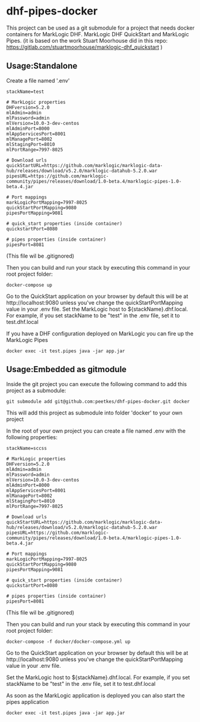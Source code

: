 # dhf-pipes-docker

This project can be used as a git submodule for a project that needs docker containers for MarkLogic DHF. MarkLogic DHF QuickStart and MarkLogic Pipes.
(it is based on the work Stuart Moorhouse did in this repo: https://gitlab.com/stuartmoorhouse/marklogic-dhf_quickstart )

## Usage:Standalone

Create a file named '.env' 

````
stackName=test

# MarkLogic properties
DHFversion=5.2.0
mlAdmin=admin
mlPassword=admin
mlVersion=10.0-3-dev-centos
mlAdminPort=8000
mlAppServicesPort=8001
mlManagePort=8002
mlStagingPort=8010
mlPortRange=7997-8025

# Download urls
quickStartURL=https://github.com/marklogic/marklogic-data-hub/releases/download/v5.2.0/marklogic-datahub-5.2.0.war
pipesURL=https://github.com/marklogic-community/pipes/releases/download/1.0-beta.4/marklogic-pipes-1.0-beta.4.jar

# Port mappings
markLogicPortMapping=7997-8025
quickStartPortMapping=9080
pipesPortMapping=9081

# quick_start properties (inside container)
quickstartPort=8080

# pipes properties (inside container)
pipesPort=8081
````

(This file wil be .gitignored)

Then you can build and run your stack by executing this command in your root project folder:
````
docker-compose up
````
Go to the QuickStart application on your browser by default this will be at http://localhost:9080 unless you've change the quickStartPortMapping value in your .env file.
Set the MarkLogic host to ${stackName}.dhf.local. For example, if you set stackName to be "test" in the .env file, set it to test.dhf.local

If you have a DHF configuration deployed on MarkLogic you can fire up the MarkLogic Pipes

````
docker exec -it test.pipes java -jar app.jar
````

## Usage:Embedded as gitmodule

Inside the git project you can execute the following command to add this project as a submodule:

````
git submodule add git@github.com:peetkes/dhf-pipes-docker.git docker
````

This will add this project as submodule into folder 'docker' to your own project

In the root of your own project you can create a file named .env with the following properties:

````
stackName=sccss

# MarkLogic properties
DHFversion=5.2.0
mlAdmin=admin
mlPassword=admin
mlVersion=10.0-3-dev-centos
mlAdminPort=8000
mlAppServicesPort=8001
mlManagePort=8002
mlStagingPort=8010
mlPortRange=7997-8025

# Download urls
quickStartURL=https://github.com/marklogic/marklogic-data-hub/releases/download/v5.2.0/marklogic-datahub-5.2.0.war
pipesURL=https://github.com/marklogic-community/pipes/releases/download/1.0-beta.4/marklogic-pipes-1.0-beta.4.jar

# Port mappings
markLogicPortMapping=7997-8025
quickStartPortMapping=9080
pipesPortMapping=9081

# quick_start properties (inside container)
quickstartPort=8080

# pipes properties (inside container)
pipesPort=8081
````

(This file wil be .gitignored)

Then you can build and run your stack by executing this command in your root project folder:
````
docker-compose -f docker/docker-compose.yml up
````

Go to the QuickStart application on your browser by default this will be at http://localhost:9080 unless you've change the quickStartPortMapping value in your .env file.

Set the MarkLogic host to ${stackName}.dhf.local. For example, if you set stackName to be "test" in the .env file, set it to test.dhf.local

As soon as the MarkLogic application is deployed you can also start the pipes application

````
docker exec -it test.pipes java -jar app.jar
````